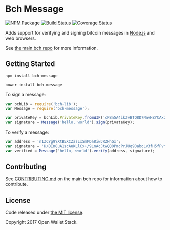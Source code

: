 Bch Message
=======

[![NPM Package](https://img.shields.io/npm/v/bch-message.svg?style=flat-square)](https://www.npmjs.org/package/bch-message)
[![Build Status](https://img.shields.io/travis/owstack/bch-message.svg?branch=master&style=flat-square)](https://travis-ci.org/owstack/bch-message)
[![Coverage Status](https://img.shields.io/coveralls/owstack/bch-message.svg?style=flat-square)](https://coveralls.io/r/owstack/bch-message?branch=master)

Adds support for verifying and signing bitcoin messages in [Node.js](http://nodejs.org/) and web browsers.

See [the main bch repo](https://github.com/owstack/bch) for more information.

## Getting Started

```sh
npm install bch-message
```

```sh
bower install bch-message
```

To sign a message:

```javascript
var bchLib = require('bch-lib');
var Message = require('bch-message');

var privateKey = bchLib.PrivateKey.fromWIF('cPBn5A4ikZvBTQ8D7NnvHZYCAxzDZ5Z2TSGW2LkyPiLxqYaJPBW4');
var signature = Message('hello, world').sign(privateKey);
```

To verify a message:

```javascript
var address = 'n1ZCYg9YXtB5XCZazLxSmPDa8iwJRZHhGx';
var signature = 'H/DIn8uA1scAuKLlCx+/9LnAcJtwQQ0PmcPrJUq90aboLv3fH5fFvY+vmbfOSFEtGarznYli6ShPr9RXwY9UrIY=';
var verified = Message('hello, world').verify(address, signature);
```

## Contributing

See [CONTRIBUTING.md](https://github.com/owstack/bch/blob/master/CONTRIBUTING.md) on the main bch repo for information about how to contribute.

## License

Code released under [the MIT license](https://github.com/owstack/bch/blob/master/LICENSE).

Copyright 2017 Open Wallet Stack.

